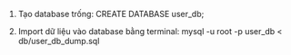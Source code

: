 1. Tạo database trống:
CREATE DATABASE user_db;

2. Import dữ liệu vào database bằng terminal:
mysql -u root -p user_db < db/user_db_dump.sql
